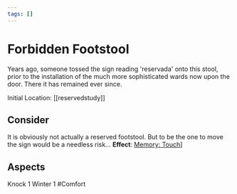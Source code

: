 ```yaml
---
tags: []
---
```

# Forbidden Footstool
Years ago, someone tossed the sign reading 'reservada' onto this stool, prior to the installation of the much more sophisticated wards now upon the door. There it has remained ever since.

Initial Location: [[reservedstudy]]
## Consider
It is obviously not actually a reserved footstool. But to be the one to move the sign would be a needless risk...
**Effect**: [Memory: Touch](https://uadaf.theevilroot.xyz/rowenarium/element/mem.touch)]
## Aspects
Knock 1
Winter 1
#Comfort
